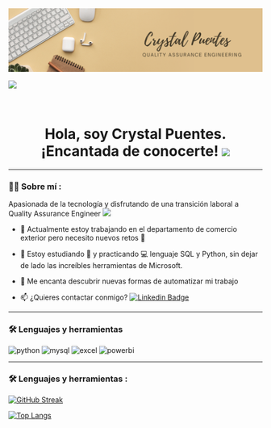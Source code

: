 <div id="header" align="center">
<img src="https://github.com/Crosty02/Crosty02/blob/main/Black%20and%20Beige%20Modern%20Handwriting%20Professional%20Business%20LinkedIn%20Banner.png?raw=true" width="800"/>
</div>

[![](https://img.shields.io/badge/LinkedIn-0077B5?style=for-the-badge&logo=linkedin&logoColor=white)](https://www.linkedin.com/in/crystal-puentes/)

  <div id="badges" align="center">
<img decoding="async" src="https://visitor-badge-reloaded.herokuapp.com/badge?page_id=Crosty02.crosty02&color=00cf00" alt=""/>
  

<h1 align="center">
  Hola, soy Crystal Puentes. ¡Encantada de conocerte!
  <img src="https://media.giphy.com/media/hvRJCLFzcasrR4ia7z/giphy.gif" width="30px"/>
</h1>

---
 <div id="header" align="left">

### :woman_technologist: Sobre mí :
Apasionada de la tecnología y disfrutando de una transición laboral a Quality Assurance Engineer <img decoding="async" src="https://media.giphy.com/media/WUlplcMpOCEmTGBtBW/giphy.gif" width="30">

* :telescope: Actualmente estoy trabajando en el departamento de comercio exterior pero necesito nuevos retos :muscle:

* :seedling: Estoy estudiando :blue_book: y practicando :computer: lenguaje SQL y Python, sin dejar de lado las increíbles herramientas de Microsoft.

* :heartbeat: Me encanta descubrir nuevas formas de automatizar mi trabajo

* :mailbox: ¿Quieres contactar conmigo? [![Linkedin Badge](https://img.shields.io/badge/-Crystal%20Puentes-blue?style=flat&logo=Linkedin&logoColor=white)](https://www.linkedin.com/in/crystal-puentes)


---

### :hammer_and_wrench: Lenguajes y herramientas  

<div id="header" align="left">
    <img decoding="async" src="https://img.shields.io/badge/Python-3776AB?style=for-the-badge&logo=python&logoColor=white" alt="python"/>
  </a>
    <img decoding="async" src="https://img.shields.io/badge/MySQL-6DB33F?style=for-the-badge&logo=mysql&logoColor=white" alt="mysql"/>
  </a>
 <img decoding="async" src="https://img.shields.io/badge/Microsoft_Excel-217346?style=for-the-badge&logo=microsoft-excel&logoColor=white" alt="excel"/>
  </a>
 <img decoding="async" src="https://img.shields.io/badge/Power_BI-FFBE00?style=for-the-badge&logo=Power-BI&logoColor=white" alt="powerbi"/>
  </a>
</div>

---

### :hammer_and_wrench: Lenguajes y herramientas :

[![GitHub Streak](http://github-readme-streak-stats.herokuapp.com?user=Crosty02&theme=dark&background=000000)](https://git.io/streak-stats)

[![Top Langs](https://github-readme-stats.vercel.app/api/top-langs/?username=Crosty02&layout=compact&theme=vision-friendly-dark)](https://github.com/anuraghazra/github-readme-stats)








